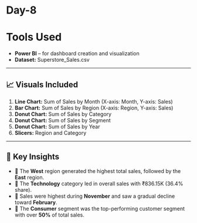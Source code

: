 # Day-8

#  Tools Used
- **Power BI** – for dashboard creation and visualization
- **Dataset:** Superstore_Sales.csv

---

## 📈 Visuals Included
1. **Line Chart:** Sum of Sales by Month (X-axis: Month, Y-axis: Sales)
2. **Bar Chart:** Sum of Sales by Region (X-axis: Region, Y-axis: Sales)
3. **Donut Chart:** Sum of Sales by Category
4. **Donut Chart:** Sum of Sales by Segment
5. **Donut Chart:** Sum of Sales by Year
6. **Slicers:** Region and Category

---

## 📌 Key Insights
- 📍 The **West** region generated the highest total sales, followed by the **East** region.
- 📍 The **Technology** category led in overall sales with ₹836.15K (36.4% share).
- 📍 Sales were highest during **November** and saw a gradual decline toward **February**.
- 📍 The **Consumer** segment was the top-performing customer segment with over **50%** of total sales.




